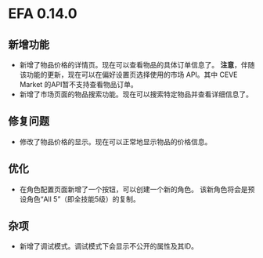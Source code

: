 # EFA 0.14.0

## 新增功能

- 新增了物品价格的详情页。现在可以查看物品的具体订单信息了。
  **注意**，伴随该功能的更新，现在可以在偏好设置页选择使用的市场 API。其中 CEVE Market 的API暂不支持查看物品订单。
- 新增了市场页面的物品搜索功能。现在可以搜索特定物品并查看详细信息了。

## 修复问题

- 修改了物品价格的显示。现在可以正常地显示物品的价格信息。

## 优化

- 在角色配置页面新增了一个按钮，可以创建一个新的角色。
  该新角色将会是预设角色“All 5”（即全技能5级）的复制。

## 杂项

- 新增了调试模式。调试模式下会显示不公开的属性及其ID。
